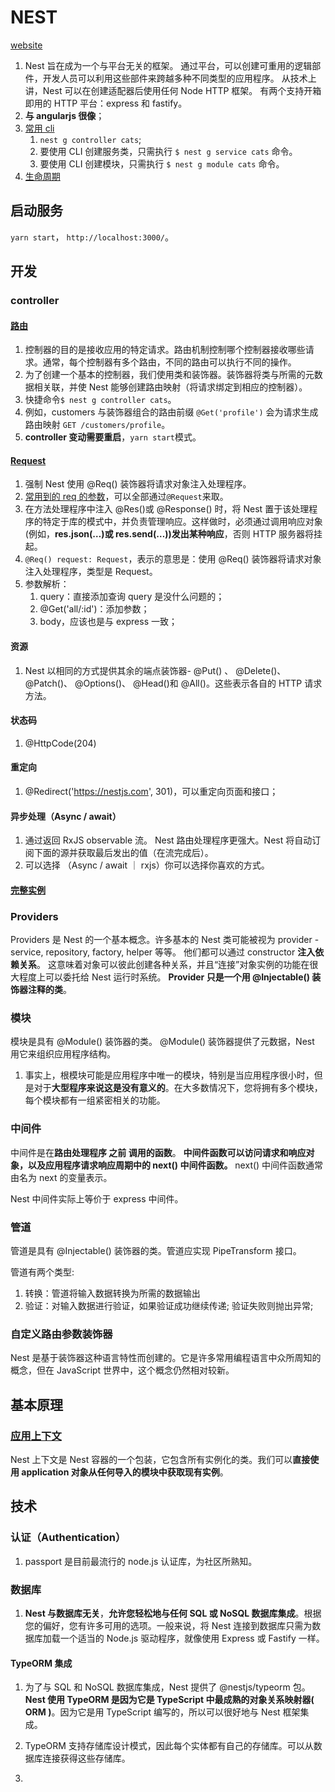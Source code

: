 # NEST

[website](https://docs.nestjs.cn/7/firststeps)

1. Nest 旨在成为一个与平台无关的框架。 通过平台，可以创建可重用的逻辑部件，开发人员可以利用这些部件来跨越多种不同类型的应用程序。 从技术上讲，Nest 可以在创建适配器后使用任何 Node HTTP 框架。 有两个支持开箱即用的 HTTP 平台：express 和 fastify。
2. **与 angularjs 很像**；
3. [常用 cli](https://docs.nestjs.cn/7/cli)
   1. `nest g controller cats`;
   2. 要使用 CLI 创建服务类，只需执行 `$ nest g service cats` 命令。
   3. 要使用 CLI 创建模块，只需执行 `$ nest g module cats` 命令。
4. [生命周期](https://docs.nestjs.cn/7/fundamentals?id=%e7%94%9f%e5%91%bd%e5%91%a8%e6%9c%9f)

## 启动服务

`yarn start`， `http://localhost:3000/`。

## 开发

### controller

#### [路由](https://docs.nestjs.cn/7/controllers?id=%e8%b7%af%e7%94%b1)

1. 控制器的目的是接收应用的特定请求。路由机制控制哪个控制器接收哪些请求。通常，每个控制器有多个路由，不同的路由可以执行不同的操作。
2. 为了创建一个基本的控制器，我们使用类和装饰器。装饰器将类与所需的元数据相关联，并使 Nest 能够创建路由映射（将请求绑定到相应的控制器）。
3. 快捷命令`$ nest g controller cats`。
4. 例如，customers 与装饰器组合的路由前缀 `@Get('profile')` 会为请求生成路由映射 `GET /customers/profile`。
5. **controller 变动需要重启**，`yarn start`模式。

#### [Request](https://docs.nestjs.cn/7/controllers?id=request)

1. 强制 Nest 使用 @Req() 装饰器将请求对象注入处理程序。
2. [常用到的 req 的参数](https://docs.nestjs.cn/7/controllers?id=request)，可以全部通过`@Request`来取。
3. 在方法处理程序中注入 @Res()或 @Response() 时，将 Nest 置于该处理程序的特定于库的模式中，并负责管理响应。这样做时，必须通过调用响应对象(例如，**res.json(…)或 res.send(…))发出某种响应**，否则 HTTP 服务器将挂起。
4. `@Req() request: Request`，表示的意思是：使用 @Req() 装饰器将请求对象注入处理程序，类型是 Request。
5. 参数解析：
   1. query：直接添加查询 query 是没什么问题的；
   2. @Get('all/:id')：添加参数；
   3. body，应该也是与 express 一致；

#### 资源

1. Nest 以相同的方式提供其余的端点装饰器- @Put() 、 @Delete()、 @Patch()、 @Options()、 @Head()和 @All()。这些表示各自的 HTTP 请求方法。

#### 状态码

1. @HttpCode(204)

#### 重定向

1. @Redirect('https://nestjs.com', 301)，可以重定向页面和接口；

#### 异步处理（Async / await）

1. 通过返回 RxJS observable 流。 Nest 路由处理程序更强大。Nest 将自动订阅下面的源并获取最后发出的值（在流完成后）。
2. 可以选择 （Async / await ｜ rxjs）你可以选择你喜欢的方式。

#### [完整实例](https://docs.nestjs.cn/7/controllers?id=%e5%ae%8c%e6%95%b4%e7%a4%ba%e4%be%8b)

### Providers

Providers 是 Nest 的一个基本概念。许多基本的 Nest 类可能被视为 provider - service, repository, factory, helper 等等。 他们都可以通过 constructor **注入依赖关系**。 这意味着对象可以彼此创建各种关系，并且“连接”对象实例的功能在很大程度上可以委托给 Nest 运行时系统。 **Provider 只是一个用 @Injectable() 装饰器注释的类**。

### 模块

模块是具有 @Module() 装饰器的类。 @Module() 装饰器提供了元数据，Nest 用它来组织应用程序结构。

1. 事实上，根模块可能是应用程序中唯一的模块，特别是当应用程序很小时，但是对于**大型程序来说这是没有意义的**。在大多数情况下，您将拥有多个模块，每个模块都有一组紧密相关的功能。

### 中间件

中间件是在**路由处理程序 之前 调用的函数**。 **中间件函数可以访问请求和响应对象，以及应用程序请求响应周期中的 next() 中间件函数。** next() 中间件函数通常由名为 next 的变量表示。

Nest 中间件实际上等价于 express 中间件。

### 管道

管道是具有 @Injectable() 装饰器的类。管道应实现 PipeTransform 接口。

管道有两个类型:

1. 转换：管道将输入数据转换为所需的数据输出
2. 验证：对输入数据进行验证，如果验证成功继续传递; 验证失败则抛出异常;

### 自定义路由参数装饰器

Nest 是基于装饰器这种语言特性而创建的。它是许多常用编程语言中众所周知的概念，但在 JavaScript 世界中，这个概念仍然相对较新。

## 基本原理

### [应用上下文](https://docs.nestjs.cn/7/fundamentals?id=%e5%ba%94%e7%94%a8%e4%b8%8a%e4%b8%8b%e6%96%87)

Nest 上下文是 Nest 容器的一个包装，它包含所有实例化的类。我们可以**直接使用 application 对象从任何导入的模块中获取现有实例**。

## 技术

### 认证（Authentication）

1. passport 是目前最流行的 node.js 认证库，为社区所熟知。

### 数据库

1. **Nest 与数据库无关**，**允许您轻松地与任何 SQL 或 NoSQL 数据库集成**。根据您的偏好，您有许多可用的选项。一般来说，将 Nest 连接到数据库只需为数据库加载一个适当的 Node.js 驱动程序，就像使用 Express 或 Fastify 一样。

#### TypeORM 集成

1. 为了与 SQL 和 NoSQL 数据库集成，Nest 提供了 @nestjs/typeorm 包。**Nest 使用 TypeORM 是因为它是 TypeScript 中最成熟的对象关系映射器( ORM )**。因为它是用 TypeScript 编写的，所以可以很好地与 Nest 框架集成。

2. TypeORM 支持存储库设计模式，因此每个实体都有自己的存储库。可以从数据库连接获得这些存储库。
3. 